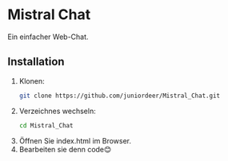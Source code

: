 
# Mistral Chat

Ein einfacher Web-Chat.

## Installation

1. Klonen:
   ```bash
   git clone https://github.com/juniordeer/Mistral_Chat.git
2. Verzeichnes wechseln:
   ```bash
   cd Mistral_Chat
3. Öffnen Sie index.html im Browser.
4. Bearbeiten sie denn code😊


